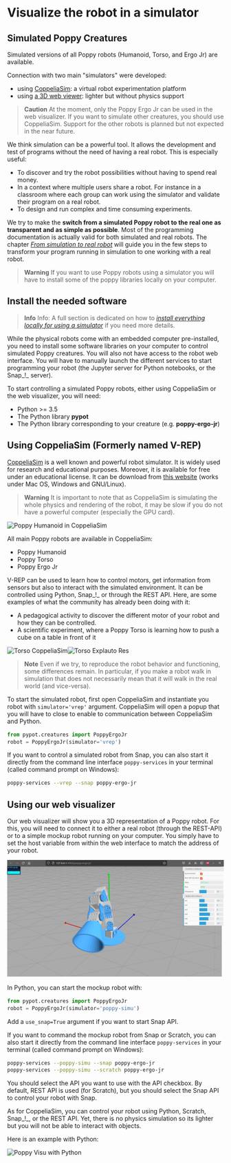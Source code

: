 # Visualize the robot in a simulator

## Simulated Poppy Creatures

Simulated versions of all Poppy robots (Humanoid, Torso, and Ergo Jr) are available.

Connection with two main "simulators" were developed:
* using [ CoppeliaSim](http://www.coppeliarobotics.com): a virtual robot experimentation platform
* using [a 3D web viewer](http://simu.poppy-project.org): lighter but without physics support

> **Caution** At the moment, only the Poppy Ergo Jr can be used in the web visualizer. If you want to simulate other creatures, you should use CoppeliaSim. Support for the other robots is planned but not expected in the near future.

We think simulation can be a powerful tool. It allows the development and test of programs without the need of having a real robot. This is especially useful:

* To discover and try the robot possibilities without having to spend real money.
* In a context where multiple users share a robot. For instance in a classroom where each group can work using the simulator and validate their program on a real robot.
* To design and run complex and time consuming experiments.

We try to make the **switch from a simulated Poppy robot to the real one as transparent and as simple as possible**.
Most of the programming documentation is actually valid for both simulated and real robots.
The chapter *[From simulation to real robot](../from-simulation-to-real-robot/README.md)* will guide you in the few steps to transform your program running in simulation to one working with a real robot.

> **Warning** If you want to use Poppy robots using a simulator you will have to install some of the poppy libraries locally on your computer.

## Install the needed software

> **Info** Info: A full section is dedicated on how to *[install everything locally for using a simulator](../installation/install-poppy-softwares.md)* if you need more details.

While the physical robots come with an embedded computer pre-installed, you need to install some software libraries on your computer to control simulated Poppy creatures.
You will also not have access to the robot web interface.
You will have to manually launch the different services to start programming your robot (the Jupyter server for Python notebooks, or the Snap_!_ server).

To start controlling a simulated Poppy robots, either using CoppeliaSim or the web visualizer, you will need:
* Python >= 3.5
* The Python library **pypot**
* The Python library corresponding to your creature (e.g. **poppy-ergo-jr**)


## Using CoppeliaSim (Formerly named V-REP)

[ CoppeliaSim](http://www.coppeliarobotics.com) is a well known and powerful robot simulator. It is widely used for research and educational purposes. Moreover, it is available for free under an educational license. It can be download from [this website](http://www.coppeliarobotics.com/downloads.html) (works under Mac OS, Windows and GNU/Linux).

> **Warning** It is important to note that as CoppeliaSim is simulating the whole physics and rendering of the robot, it may be slow if you do not have a powerful computer (especially the GPU card).

![Poppy Humanoid in  CoppeliaSim](../img/humanoid/vrep.png)

All main Poppy robots are available in CoppeliaSim:
* Poppy Humanoid
* Poppy Torso
* Poppy Ergo Jr

V-REP can be used to learn how to control motors, get information from sensors but also to interact with the simulated environment.
It can be controlled using Python, Snap_!_ or through the REST API.
Here, are some examples of what the community has already been doing with it:
* A pedagogical activity to discover the different motor of your robot and how they can be controlled.
* A scientific experiment, where a Poppy Torso is learning how to push a cube on a table in front of it

![Torso  CoppeliaSim](../img/torso/explauto-vrep.png)![Torso Explauto Res](../img/torso/explauto-res.png)

> **Note** Even if we try, to reproduce the robot behavior and functioning, some differences remain. In particular, if you make a robot walk in simulation that does not necessarily mean that it will walk in the real world (and vice-versa).

To start the simulated robot, first open CoppeliaSim and instantiate you robot with `simulator='vrep'` argument. CoppeliaSim will open a popup that you will have to close to enable to communication between CoppeliaSim and Python.

```python
from pypot.creatures import PoppyErgoJr
robot = PoppyErgoJr(simulator='vrep')
```

If you want to control a simulated robot from Snap, you can also start it directly from the command line interface `poppy-services` in your terminal (called command prompt on Windows):
```bash
poppy-services --vrep --snap poppy-ergo-jr
```

## Using our web visualizer

Our web visualizer will show you a 3D representation of a Poppy robot.
For this, you will need to connect it to either a real robot (through the REST-API) or to a simple mockup robot running on your computer.
You simply have to set the host variable from within the web interface to match the address of your robot.

![Poppy Simu Presentation](../img/visu/capture.png)

In Python, you can start the mockup robot with:
```python
from pypot.creatures import PoppyErgoJr
robot = PoppyErgoJr(simulator='poppy-simu')
```

Add a `use_snap=True` argument if you want to start Snap API.

If you want to command the mockup robot from Snap or Scratch, you can also start it directly from the command line interface `poppy-services` in your terminal (called command prompt on Windows):

```bash
poppy-services --poppy-simu --snap poppy-ergo-jr
poppy-services --poppy-simu --scratch poppy-ergo-jr
```

You should select the API you want to use with the API checkbox. By default, REST API is used (for Scratch), but you should select the Snap API to control your robot with Snap.

As for CoppeliaSim, you can control your robot using Python, Scratch, Snap_!_, or the REST API. Yet, there is no physics simulation so its lighter but you will not be able to interact with objects.

Here is an example with Python:

![Poppy Visu with Python](../img/visu/python-setup.gif)
